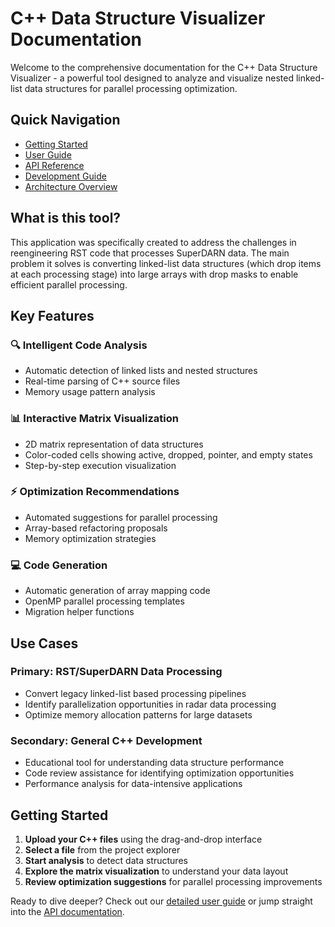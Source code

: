 # C++ Data Structure Visualizer Documentation

Welcome to the comprehensive documentation for the C++ Data Structure Visualizer - a powerful tool designed to analyze and visualize nested linked-list data structures for parallel processing optimization.

## Quick Navigation

- [Getting Started](getting-started.md)
- [User Guide](user-guide.md)
- [API Reference](api-reference.md)
- [Development Guide](development.md)
- [Architecture Overview](architecture.md)

## What is this tool?

This application was specifically created to address the challenges in reengineering RST code that processes SuperDARN data. The main problem it solves is converting linked-list data structures (which drop items at each processing stage) into large arrays with drop masks to enable efficient parallel processing.

## Key Features

### 🔍 **Intelligent Code Analysis**
- Automatic detection of linked lists and nested structures
- Real-time parsing of C++ source files
- Memory usage pattern analysis

### 📊 **Interactive Matrix Visualization**
- 2D matrix representation of data structures
- Color-coded cells showing active, dropped, pointer, and empty states
- Step-by-step execution visualization

### ⚡ **Optimization Recommendations**
- Automated suggestions for parallel processing
- Array-based refactoring proposals
- Memory optimization strategies

### 💻 **Code Generation**
- Automatic generation of array mapping code
- OpenMP parallel processing templates
- Migration helper functions

## Use Cases

### Primary: RST/SuperDARN Data Processing
- Convert legacy linked-list based processing pipelines
- Identify parallelization opportunities in radar data processing
- Optimize memory allocation patterns for large datasets

### Secondary: General C++ Development
- Educational tool for understanding data structure performance
- Code review assistance for identifying optimization opportunities
- Performance analysis for data-intensive applications

## Getting Started

1. **Upload your C++ files** using the drag-and-drop interface
2. **Select a file** from the project explorer
3. **Start analysis** to detect data structures
4. **Explore the matrix visualization** to understand your data layout
5. **Review optimization suggestions** for parallel processing improvements

Ready to dive deeper? Check out our [detailed user guide](user-guide.md) or jump straight into the [API documentation](api-reference.md).